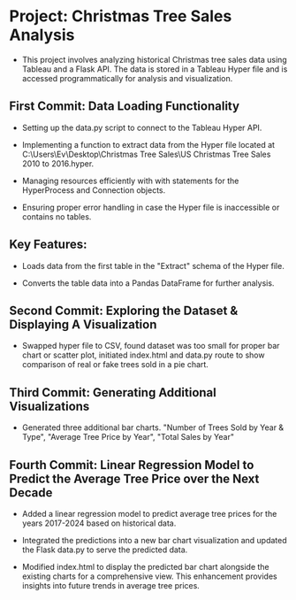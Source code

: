 # Project: Christmas Tree Sales Analysis

- This project involves analyzing historical Christmas tree sales data using Tableau and a Flask API. The data is stored in a Tableau Hyper file and is accessed programmatically for analysis and visualization.

## First Commit: Data Loading Functionality

- Setting up the data.py script to connect to the Tableau Hyper API.

- Implementing a function to extract data from the Hyper file located at C:\Users\Ev\Desktop\Christmas Tree Sales\US Christmas Tree Sales 2010 to 2016.hyper.

- Managing resources efficiently with with statements for the HyperProcess and Connection objects.

- Ensuring proper error handling in case the Hyper file is inaccessible or contains no tables.

## Key Features:

- Loads data from the first table in the "Extract" schema of the Hyper file.

- Converts the table data into a Pandas DataFrame for further analysis.

## Second Commit: Exploring the Dataset & Displaying A Visualization

- Swapped hyper file to CSV, found dataset was too small for proper bar chart or scatter plot, initiated index.html and data.py route to show comparison of real or fake trees sold in a pie chart.

## Third Commit: Generating Additional Visualizations

- Generated three additional bar charts. "Number of Trees Sold by Year & Type", "Average Tree Price by Year", "Total Sales by Year"

## Fourth Commit: Linear Regression Model to Predict the Average Tree Price over the Next Decade

- Added a linear regression model to predict average tree prices for the years 2017-2024 based on historical data.
 
- Integrated the predictions into a new bar chart visualization and updated the Flask data.py to serve the predicted data.

- Modified index.html to display the predicted bar chart alongside the existing charts for a comprehensive view. This enhancement provides insights into future trends in average tree prices.